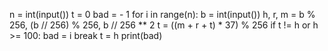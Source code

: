 n = int(input())
t = 0
bad = - 1
for i in range(n):
    b = int(input())
    h, r, m = b % 256, (b // 256) % 256, b // 256 ** 2
    t = ((m + r + t) * 37) % 256
    if t != h or h >= 100:
        bad = i
        break
    t = h
print(bad)
